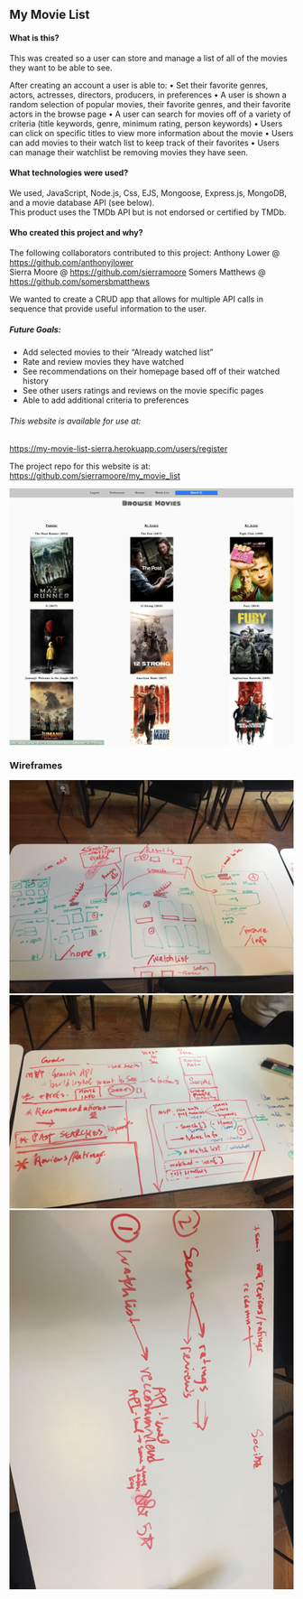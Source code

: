 ## My Movie List

#### What is this?
<p>This was created so a user can store and manage a list of all of the movies they want to be able to see. </p>

<p>
	After creating an account a user is able to:
	• Set their favorite genres, actors, actresses, directors, producers, in preferences
	• A user is shown a random selection of popular movies, their favorite genres, and their favorite actors in the browse page
	• A user can search for movies off of a variety of criteria (title keywords, genre, minimum rating, person keywords)
	• Users can click on specific titles to view more information about the movie
	• Users can add movies to their watch list to keep track of their favorites
	• Users can manage their watchlist be removing movies they have seen.

</p>

#### What technologies were used?
<p>We used, JavaScript, Node.js, Css, EJS, Mongoose, Express.js, MongoDB, and a movie database API (see below).
<br>
   This product uses the TMDb API but is not endorsed or certified by TMDb.
</p>

#### Who created this project and why?
The following collaborators contributed to this project: 
	Anthony Lower @ https://github.com/anthonyjlower  
	Sierra Moore @ https://github.com/sierramoore
	Somers Matthews @ https://github.com/somersbmatthews

We wanted to create a CRUD app that allows for multiple API calls in sequence that provide useful information to the user.


##### Future Goals:

* Add selected movies to their “Already watched list”
* Rate and review movies they have watched
* See recommendations on their homepage based off of their watched history
* See other users ratings and reviews on the movie specific pages 
* Able to add additional criteria to preferences  


###### This website is available for use at: 
https://my-movie-list-sierra.herokuapp.com/users/register

The project repo for this website is at: https://github.com/sierramoore/my_movie_list

![Browse Page](my_movie_list.png)


### Wireframes
![User Flow Wireframes](wireframes/user_flow.JPG)
![MVP Goals](wireframes/mvp_goals.JPG)
![Stretch Goals](wireframes/stretch_goals.JPG)


 